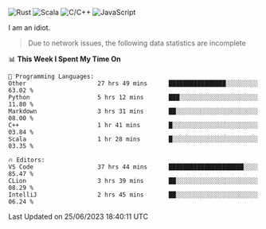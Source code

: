 ![Rust](https://img.shields.io/badge/Rust-000000?style=flat-square&logo=rust&logoColor=white)
![Scala](https://img.shields.io/badge/Scala-DC322F?style=flat-square&logo=Scala)
![C/C++](https://img.shields.io/badge/C++-00599c?style=flat-square&logo=C%2B%2B)
![JavaScript](https://img.shields.io/badge/JavaScript-323330?style=flat-square&logo=javascript&logoColor=F7DF1E)

I am an idiot.

> Due to network issues, the following data statistics are incomplete

<!--START_SECTION:waka-->
📊 **This Week I Spent My Time On** 

```text
💬 Programming Languages: 
Other                    27 hrs 49 mins      ████████████████░░░░░░░░░   63.02 % 
Python                   5 hrs 12 mins       ███░░░░░░░░░░░░░░░░░░░░░░   11.80 % 
Markdown                 3 hrs 31 mins       ██░░░░░░░░░░░░░░░░░░░░░░░   08.00 % 
C++                      1 hr 41 mins        █░░░░░░░░░░░░░░░░░░░░░░░░   03.84 % 
Scala                    1 hr 28 mins        █░░░░░░░░░░░░░░░░░░░░░░░░   03.35 % 

🔥 Editors: 
VS Code                  37 hrs 44 mins      █████████████████████░░░░   85.47 % 
CLion                    3 hrs 39 mins       ██░░░░░░░░░░░░░░░░░░░░░░░   08.29 % 
IntelliJ                 2 hrs 45 mins       ██░░░░░░░░░░░░░░░░░░░░░░░   06.24 % 
```


 Last Updated on 25/06/2023 18:40:11 UTC
<!--END_SECTION:waka-->
